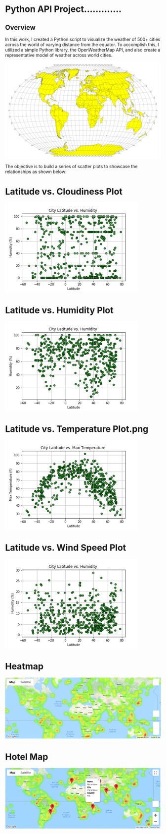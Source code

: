 # Python API Project.............

## Overview

In this work, I created a Python script to visualize the weather of 500+ cities across the world of varying distance from the equator. To accomplish this, I utilized a simple Python library, the OpenWeatherMap API, and also create a representative model of weather across world cities.

![Equator](Images/equatorsign.png)

The objective is to build a series of scatter plots to showcase the relationships as shown below:

# Latitude vs. Cloudiness Plot
![](output_data/Latitude%20vs.%20Cloudiness%20Plot.png )

# Latitude vs. Humidity Plot
![](output_data/Latitude%20vs.%20Humidity%20Plot.png)

# Latitude vs. Temperature Plot.png
![](output_data/Latitude%20vs.%20Temperature%20Plot.png)

# Latitude vs. Wind Speed Plot
![](output_data/Latitude%20vs.%20Wind%20Speed%20Plot.png)

# Heatmap
  ![heatmap](Images/heatmap.png)

# Hotel Map
![hotel map](Images/hotel_map.png)
